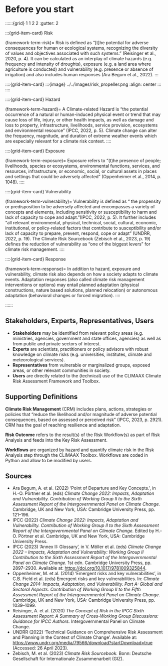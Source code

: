 Before you start
=======================
::::::{grid} 1 1 2 2
:gutter: 2

:::{grid-item-card} Risk

(framework-term-risk)=
Risk is defined as “[t]he potential for adverse consequences for human or ecological systems, recognizing the diversity of values and objectives associated with such systems.” (Reisinger et al., 2020, p. 4). It can be calculated as an interplay of climate hazards (e.g. frequency and intensity of droughts), exposure (e.g. a land area where agriculture is conducted) and vulnerability (e.g. presence or absence of irrigation) and also includes human responses (Ara Begum et al., 2022).
:::


::::{grid-item-card}
:::{image} ../../images/risk_propeller.png
:align: center
:::
::::


::::{grid-item-card} Hazard

(framework-term-hazard)=
A Climate-related Hazard is “the potential occurrence of a natural or human-induced physical event or trend that may cause loss of life, injury, or other health impacts, as well as damage and loss to property, infrastructure, livelihoods, service provision, ecosystems and environmental resource” (IPCC, 2022, p. 5). Climate change can alter the frequency, magnitude, and duration of extreme weather events which are especially relevant for a climate risk context.
::::


::::{grid-item-card} Exposure

(framework-term-exposure)=
Exposure refers to “(t)he presence of people; livelihoods, species or ecosystems, environmental functions, services, and resources, infrastructure, or economic, social, or cultural assets in places and settings that could be adversely affected”
(Oppenheimer et al., 2014, p. 1048).
::::


::::{grid-item-card} Vulnerability

(framework-term-vulnerability)=
Vulnerability is defined as “ the propensity or predisposition to be adversely affected and encompasses a variety of concepts and elements, including sensitivity or susceptibility to harm and lack of capacity to cope and adapt.”(IPCC, 2022, p. 5). It further includes “all relevant environmental, physical, technical, social, cultural, economic, institutional, or policy-related factors that contribute to susceptibility and/or lack of capacity to prepare, prevent, respond, cope or adapt” (UNDRR, 2022, p. 19). The Climate Risk Sourcebook (Zebisch et al., 2023, p. 19) defines the reduction of vulnerability as “one of the biggest levers” for climate risk management.
::::


::::{grid-item-card} Response

(framework-term-response)=
In addition to hazard, exposure and vulnerability, climate risk also depends on how a society adapts to climate events. Adaptation responses (also called climate risk management interventions or options) may entail planned adaptation (physical constructions, nature based solutions, planned relocation) or autonomous adaptation (behavioral changes or forced migration).
::::

::::::


## Stakeholders, Experts, Representatives, Users

- **Stakeholders** may be identified from relevant policy areas (e.g. ministries, agencies, government and state offices, agencies) as well as from public and private sectors of interest.
- **Experts** are scientists, practitioners or policy advisors with robust knowledge on climate risks (e.g. universities, institutes, climate and meteorological services).
- **Representatives** from vulnerable or marginalized groups, exposed areas, or other relevant communities in society.
- **Users** are directly related to the (technical) use of the CLIMAAX Climate Risk Assessment Framework and Toolbox.


## Supporting Definitions

**Climate Risk Management** (CRM) includes plans, actions, strategies or policies that “reduce the likelihood and/or magnitude of adverse potential consequences, based on assessed or perceived risk” (IPCC, 2023, p. 2921). CRM has the goal of reaching resilience and adaptation.

**Risk Outcome** refers to the result(s) of the Risk Workflow(s) as part of Risk Analysis and feeds into the Key Risk Assessment.

**Workflows** are organized by hazard and quantify climate risk in the Risk Analysis step through the CLIMAAX Toolbox. Workflows are coded in Python and allow to be modified by users.


## Sources

- Ara Begum, A. et al. (2022) ‘Point of Departure and Key Concepts.’, in H.-O. Pörtner et al. (eds) *Climate Change 2022: Impacts, Adaptation and Vulnerability. Contribution of Working Group II to the Sixth Assessment Report of the Intergovernmental Panel on Climate Change.* Cambridge, UK and New York, USA: Cambridge University Press, pp. 121–196.
- IPCC (2022) *Climate Change 2022: Impacts, Adaptation and Vulnerability. Contribution of Working Group II to the Sixth Assessment Report of the Intergovernmental Panel on Climate Change.* Edited by H.-O. Pörtner et al. Cambridge, UK and New York, USA: Cambridge University Press.
- IPCC (2023) ‘Annex II: Glossary’, in V. Möller et al. (eds) *Climate Change 2022 – Impacts, Adaptation and Vulnerability: Working Group II Contribution to the Sixth Assessment Report of the Intergovernmental Panel on Climate Change.* 1st edn. Cambridge University Press, pp. 2897–2930. Available at: https://doi.org/10.1017/9781009325844.
- Oppenheimer, M. et al. (2014) ‘Emergent risks and key vulnerabilities’, in C.B. Field et al. (eds) Emergent risks and key vulnerabilities. In: *Climate Change 2014: Impacts, Adaptation, and Vulnerability. Part A: Global and Sectoral Aspects. Contribution of Working Group II to the Fifth Assessment Report of the Intergovernmental Panel on Climate Change.* Cambridge, UK and New York, USA: Cambridge University Press, pp. 1039–1099.
- Reisinger, A. et al. (2020) *The Concept of Risk in the IPCC Sixth Assessment Report: A Summary of Cross-Working Group Discussions: Guidance for IPCC Authors.* Intergovernmental Panel on Climate Change.
- UNDRR (2022) ‘Technical Guidance on Comprehensive Risk Assessment and Planning in the Context of Climate Change’. Available at: https://www.undrr.org/media/79566/download?startDownload=true (Accessed: 26 April 2023).
- Zebisch, M. et al. (2023) *Climate Risk Sourcebook.* Bonn: Deutsche Gesellschaft für Internationale Zusammenarbeit (GIZ).
